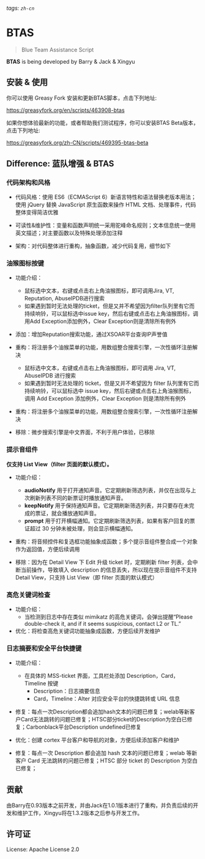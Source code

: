###### tags: `zh-cn`

# BTAS

> Blue Team Assistance Script

**BTAS** is being developed by Barry & Jack & Xingyu


## 安装 & 使用
你可以使用 Greasy Fork 安装和更新BTAS脚本，点击下列地址:

https://greasyfork.org/en/scripts/463908-btas

如果你想体验最新的功能，或者帮助我们测试程序，你可以安装BTAS Beta版本，点击下列地址:

https://greasyfork.org/zh-CN/scripts/469395-btas-beta

## Difference: 蓝队增强 & BTAS

### 代码架构和风格

-   代码风格：使用 ES6（ECMAScript 6）新语言特性和语法替换老版本用法；使用 jQuery 替换 JavaScript 原生函数来操作 HTML 文档、处理事件，代码整体变得简洁优雅

-   可读性&维护性：变量和函数声明统一采用驼峰命名规则；文本信息统一使用英文描述；对主要函数以及特殊处理添加注释

-   架构：对代码整体进行重构，抽象函数，减少代码复用，细节如下

### 油猴图标按键
- 功能介绍：
    - 鼠标选中文本，右键或点击右上角油猴图标，即可调用Jira, VT, Reputation, AbuseIPDB进行搜索
    - 如果遇到暂时无法处理的ticket，但是又并不希望因为filter队列里有它而持续响铃，可以鼠标选中issue key，然后右键或点击右上角油猴图标，调用Add Exception添加例外，Clear Exception则是清除所有例外

- 添加：增加Reputation搜索功能，通过XSOAR平台查询IP声誉值
  
- 重构：将注册多个油猴菜单的功能，用数组整合搜索引擎，一次性循环注册解决

    -   鼠标选中文本，右键或点击右上角油猴图标，即可调用 Jira, VT, AbuseIPDB 进行搜索
    -   如果遇到暂时无法处理的 ticket，但是又并不希望因为 filter 队列里有它而持续响铃，可以鼠标选中 issue key，然后右键或点击右上角油猴图标，调用 Add Exception 添加例外，Clear Exception 则是清除所有例外

-   重构：将注册多个油猴菜单的功能，用数组整合搜索引擎，一次性循环注册解决

-   移除：微步搜索引擎是中文界面，不利于用户体验，已移除

### 提示音组件

**仅支持 List View（filter 页面的默认模式）。**

-   功能介绍：

    -   **audioNotify** 用于打开通知声音。它定期刷新筛选列表，并仅在出现与上次刷新列表不同的新票证时播放通知声音。
    -   **keepNotify** 用于保持通知声音。它定期刷新筛选列表，并只要存在未完成的票证，就会播放通知声音。
    -   **prompt** 用于打开横幅通知。它定期刷新筛选列表，如果有客户回复的票证超过 30 分钟未被处理，则会显示横幅通知。

-   重构：将音频控件和复选框功能抽象成函数；多个提示音组件整合成一个对象作为返回值，方便后续调用

-   移除：因为在 Detail View 下 Edit 升级 ticket 时，定期刷新 filter 列表，会中断当前操作，导致填入 description 的信息丢失，所以现在提示音组件不支持 Detail View，只支持 List View（即 filter 页面的默认模式）

### 高危关键词检查

-   功能介绍：
    -   当检测到日志中存在类似 mimikatz 的高危关键词，会弹出提醒“Please double-check it, and if it seems suspicious, contact L2 or TL.”
-   优化：将检查高危关键词功能抽象成函数，方便后续开发维护

### 日志摘要和安全平台快捷键

-   功能介绍：

    -   在具体的 MSS-ticket 界面，工具栏处添加 Description，Card，Timeline 按键
        -   Description：日志摘要信息
        -   Card，Timeline：Alter 对应安全平台的快捷跳转或 URL 信息

- 修复：每点一次Description都会追加hash文本的问题已修复；welab等新客户Card无法跳转的问题已修复；HTSC部分ticket的Description为空白已修复；Carbonblack平台Description undefined已修复

-   优化：创建 cortex 平台客户和导航的对象，方便后续添加客户和维护

-   修复：每点一次 Description 都会追加 hash 文本的问题已修复；welab 等新客户 Card 无法跳转的问题已修复；HTSC 部分 ticket 的 Description 为空白已修复；

## 贡献
由Barry在0.93版本之前开发，并由Jack在1.0.1版本进行了重构，并负责后续的开发和维护工作，Xingyu将在1.3.2版本之后参与开发工作。


## 许可证
License: Apache License 2.0
